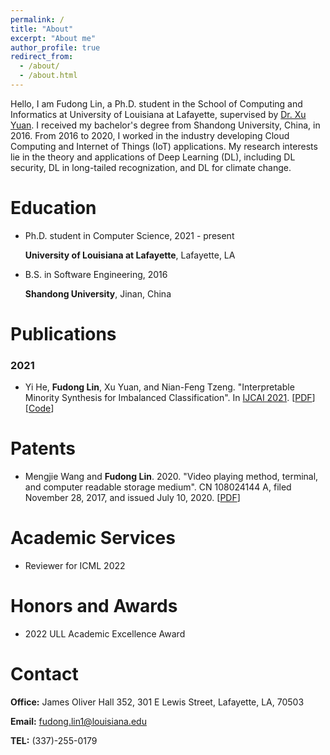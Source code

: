 ```yaml
---
permalink: /
title: "About"
excerpt: "About me"
author_profile: true
redirect_from: 
  - /about/
  - /about.html
---
```




Hello, I am Fudong Lin, a Ph.D. student in the School of Computing and Informatics at University of Louisiana at Lafayette, supervised by [Dr. Xu Yuan](https://people.cmix.louisiana.edu/yuan/index.html). I received my bachelor's degree from Shandong University, China, in 2016. From 2016 to 2020, I worked in the industry developing Cloud Computing and Internet of Things (IoT) applications. My research interests lie in the theory and applications of Deep Learning (DL), including DL security, DL in long-tailed recognization, and DL for climate change.



# Education

- Ph.D. student in Computer Science, 2021 - present

  **University of Louisiana at Lafayette**,  Lafayette, LA

- B.S. in Software Engineering, 2016

  **Shandong University**, Jinan, China





# Publications

### 2021

- Yi He, **Fudong Lin**, Xu Yuan, and Nian-Feng Tzeng. "Interpretable Minority Synthesis for Imbalanced Classification". In [IJCAI 2021](https://ijcai-21.org/). [[PDF](https://www.ijcai.org/proceedings/2021/0350.pdf)] [[Code](https://github.com/fudonglin/IMSIC)]



# Patents

- Mengjie Wang and **Fudong Lin**. 2020. "Video playing method, terminal, and computer readable storage medium".
  CN 108024144 A, filed November 28, 2017, and issued July 10, 2020. [[PDF](http://153.34.107.208:1522/TiffFile/Pdf/ECD554182A513CBFC1C3BC14F9CD12B65E60EC091046BCD0/CN201711212752-%E8%A7%86%E9%A2%91%E6%92%AD%E6%94%BE%E6%96%B9%E6%B3%95%E3%80%81%E7%BB%88%E7%AB%AF%E5%92%8C%E8%AE%A1%E7%AE%97%E6%9C%BA%E5%8F%AF%E8%AF%BB%E5%AD%98%E5%82%A8%E4%BB%8B%E8%B4%A8.pdf)]



# Academic Services

- Reviewer for ICML 2022



# Honors and Awards

- 2022 ULL Academic Excellence Award



# Contact

**Office:**  James Oliver Hall 352, 301 E Lewis Street, Lafayette, LA, 70503

**Email:** fudong.lin1@louisiana.edu

**TEL:** (337)-255-0179
